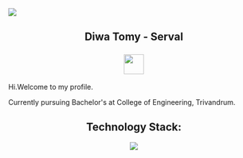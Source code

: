 <img src = "https://user-images.githubusercontent.com/74038190/225813708-98b745f2-7d22-48cf-9150-083f1b00d6c9.gif">
<p>
<h2 align = "center"> Diwa Tomy - Serval </h2>
<h3 align = "center"><img src="https://readme-typing-svg.herokuapp.com?vCenter=true&width=500&lines=+Web+Development+|+Competitive+Coding;" height="40"/></h3>
</p>


Hi.Welcome to my profile. 

Currently pursuing Bachelor's at College of Engineering, Trivandrum.


<h2 align="center">Technology Stack: </h2>
<p align="center">
  <a href="https://skillicons.dev">
    <img src="https://skillicons.dev/icons?i=git,python,vim,bash,linux,vscode,html,github,java,javascript,c,cpp,css,mongodb,node&perline=6" />
  </a>
</p>
